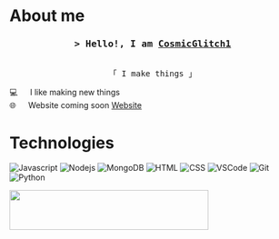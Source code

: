 # About me
<h3 align="center">
        <samp>&gt; Hello!, I am
                <b><a target="_blank" href="https://www.youtube.com/watch?v=dQw4w9WgXcQ">CosmicGlitch1</a></b>
        </samp>
</h3>

<p align="center"> 
  <samp>
    <br>
    「 I make things 」
    <br>
  </samp>
</p>
 
<p>
  
 💻 &emsp; I like making new things<br/>
 🌐 &emsp; Website coming soon [Website](https://www.youtube.com/watch?v=dQw4w9WgXcQ)<br/>
</p>

# Technologies

![Javascript](https://img.shields.io/badge/Javascript-F0DB4F?style=for-the-badge&labelColor=black&logo=javascript&logoColor=F0DB4F)
![Nodejs](https://img.shields.io/badge/Nodejs-3C873A?style=for-the-badge&labelColor=black&logo=node.js&logoColor=3C873A)
![MongoDB](https://img.shields.io/badge/MongoDB-4EA94B?style=for-the-badge&logo=mongodb&logoColor=white)
![HTML](https://img.shields.io/badge/HTML-E34F26?style=for-the-badge&logo=html5&logoColor=white)
![CSS](https://img.shields.io/badge/CSS-1572B6?style=for-the-badge&logo=css3&logoColor=white)
![VSCode](https://img.shields.io/badge/Visual_Studio-0078d7?style=for-the-badge&logo=visual%20studio&logoColor=white)
![Git](https://img.shields.io/badge/Git-F05032?style=for-the-badge&logo=git&logoColor=white)
![Python](https://img.shields.io/badge/Python-%2300599C.svg?&style=for-the-badge&logo=c%2B%2B&logoColor=white)
<br/>

<img align="left" width="350" src="/images/programmer.gif" width="100" height="70"/>